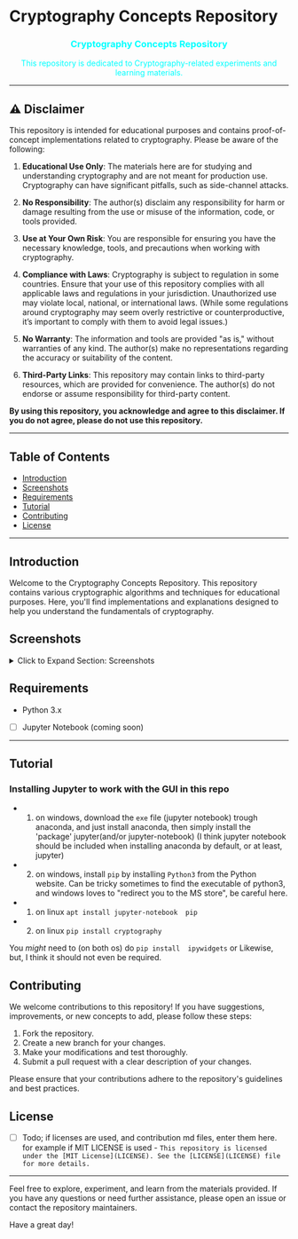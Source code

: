 # Cryptography Concepts Repository

<div align="center">
  <h3 style="color: cyan;">Cryptography Concepts Repository</h3>
  <p style="color: aqua;">This repository is dedicated to Cryptography-related experiments and learning materials.</p>
</div>


---


## ⚠️ Disclaimer

This repository is intended for educational purposes and contains proof-of-concept implementations related to cryptography. Please be aware of the following:

1. **Educational Use Only**: The materials here are for studying and understanding cryptography and are not meant for production use. Cryptography can have significant pitfalls, such as side-channel attacks.

2. **No Responsibility**: The author(s) disclaim any responsibility for harm or damage resulting from the use or misuse of the information, code, or tools provided.

3. **Use at Your Own Risk**: You are responsible for ensuring you have the necessary knowledge, tools, and precautions when working with cryptography.

4. **Compliance with Laws**: Cryptography is subject to regulation in some countries. Ensure that your use of this repository complies with all applicable laws and regulations in your jurisdiction. Unauthorized use may violate local, national, or international laws. (While some regulations around cryptography may seem overly restrictive or counterproductive, it’s important to comply with them to avoid legal issues.)

5. **No Warranty**: The information and tools are provided "as is," without warranties of any kind. The author(s) make no representations regarding the accuracy or suitability of the content.

6. **Third-Party Links**: This repository may contain links to third-party resources, which are provided for convenience. The author(s) do not endorse or assume responsibility for third-party content.

**By using this repository, you acknowledge and agree to this disclaimer. If you do not agree, please do not use this repository.**

---

## Table of Contents

- [Introduction](#introduction)
- [Screenshots](#screenshots)
- [Requirements](#requirements)
- [Tutorial](#tutorial)
- [Contributing](#contributing)
- [License](#license)

---

## Introduction

Welcome to the Cryptography Concepts Repository. This repository contains various cryptographic algorithms and techniques for educational purposes. Here, you'll find implementations and explanations designed to help you understand the fundamentals of cryptography.


## Screenshots
<details>
<summary>Click to Expand Section: Screenshots</summary>

  ![image](https://github.com/user-attachments/assets/89dd1aef-b625-4f26-b3f8-64a7a7dca77f)

  ![image](https://github.com/user-attachments/assets/8ea5c8a1-273f-4b66-9837-96123a96805f)
  
</details>

## Requirements

- Python 3.x
- [ ] Jupyter Notebook (coming soon)

---

## Tutorial

### Installing Jupyter to work with the GUI in this repo
- 1) on windows, download the `exe` file (jupyter notebook) trough anaconda, and just install anaconda, then simply install the 'package' jupyter(and/or jupyter-notebook) (I think jupyter notebook should be included when installing anaconda by default, or at least, jupyter)
- 2) on windows, install `pip` by installing `Python3` from the Python website. Can be tricky sometimes to find the executable of python3, and windows loves to "redirect you to the MS store", be careful here.

- 1) on linux  `apt install jupyter-notebook  pip`
- 2) on linux `pip install cryptography`

You *might* need to (on both os) do `pip install  ipywidgets` or Likewise, but, I think it should not even be required.

## Contributing

We welcome contributions to this repository! If you have suggestions, improvements, or new concepts to add, please follow these steps:

1. Fork the repository.
2. Create a new branch for your changes.
3. Make your modifications and test thoroughly.
4. Submit a pull request with a clear description of your changes.

Please ensure that your contributions adhere to the repository's guidelines and best practices.

## License
- [ ] Todo; if licenses are used, and contribution md files, enter them here.
for example if MIT LICENSE is used - `This repository is licensed under the [MIT License](LICENSE). See the [LICENSE](LICENSE) file for more details.`

---

Feel free to explore, experiment, and learn from the materials provided. If you have any questions or need further assistance, please open an issue or contact the repository maintainers.

Have a great day!
